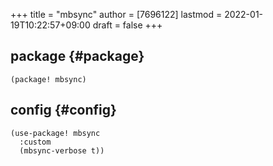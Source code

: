 +++
title = "mbsync"
author = [7696122]
lastmod = 2022-01-19T10:22:57+09:00
draft = false
+++

## package {#package}

```elisp
(package! mbsync)
```


## config {#config}

```elisp
(use-package! mbsync
  :custom
  (mbsync-verbose t))
```
